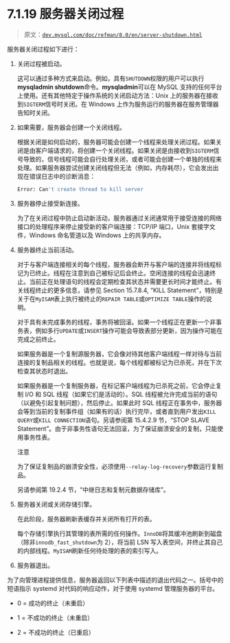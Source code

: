# 7.1.19 服务器关闭过程

> 原文：[`dev.mysql.com/doc/refman/8.0/en/server-shutdown.html`](https://dev.mysql.com/doc/refman/8.0/en/server-shutdown.html)

服务器关闭过程如下进行：

1.  关闭过程被启动。

    这可以通过多种方式来启动。例如，具有`SHUTDOWN`权限的用户可以执行**mysqladmin shutdown**命令。**mysqladmin**可以在 MySQL 支持的任何平台上使用。还有其他特定于操作系统的关闭启动方法：Unix 上的服务器在接收到`SIGTERM`信号时关闭。在 Windows 上作为服务运行的服务器在服务管理器告知时关闭。

1.  如果需要，服务器会创建一个关闭线程。

    根据关闭是如何启动的，服务器可能会创建一个线程来处理关闭过程。如果关闭是由客户端请求的，将创建一个关闭线程。如果关闭是由接收到`SIGTERM`信号导致的，信号线程可能会自行处理关闭，或者可能会创建一个单独的线程来处理。如果服务器尝试创建关闭线程但无法（例如，内存耗尽），它会发出出现在错误日志中的诊断消息：

    ```sql
    Error: Can't create thread to kill server
    ```

1.  服务器停止接受新连接。

    为了在关闭过程中防止启动新活动，服务器通过关闭通常用于接受连接的网络接口的处理程序来停止接受新的客户端连接：TCP/IP 端口，Unix 套接字文件，Windows 命名管道以及 Windows 上的共享内存。

1.  服务器终止当前活动。

    对于与客户端连接相关的每个线程，服务器会断开与客户端的连接并将线程标记为已终止。线程在注意到自己被标记后会终止。空闲连接的线程会迅速终止。当前正在处理语句的线程会定期检查其状态并需要更长时间才能终止。有关线程终止的更多信息，请参见 Section 15.7.8.4, “KILL Statement”，特别是关于在`MyISAM`表上执行被终止的`REPAIR TABLE`或`OPTIMIZE TABLE`操作的说明。

    对于具有未完成事务的线程，事务将被回滚。如果一个线程正在更新一个非事务表，例如多行`UPDATE`或`INSERT`操作可能会导致表部分更新，因为操作可能在完成之前终止。

    如果服务器是一个复制源服务器，它会像对待其他客户端线程一样对待与当前连接的复制品相关的线程。也就是说，每个线程都被标记为已杀死，并在下次检查其状态时退出。

    如果服务器是一个复制服务器，在标记客户端线程为已杀死之前，它会停止复制 I/O 和 SQL 线程（如果它们是活动的）。SQL 线程被允许完成当前的语句（以避免引起复制问题），然后停止。如果此时 SQL 线程正在事务中，服务器会等到当前的复制事件组（如果有的话）执行完毕，或者直到用户发出`KILL QUERY`或`KILL CONNECTION`语句。另请参阅第 15.4.2.9 节，“STOP SLAVE Statement”。由于非事务性语句无法回滚，为了保证崩溃安全的复制，只能使用事务性表。

    注意

    为了保证复制品的崩溃安全性，必须使用`--relay-log-recovery`参数运行复制品。

    另请参阅第 19.2.4 节，“中继日志和复制元数据存储库”。

1.  服务器关闭或关闭存储引擎。

    在此阶段，服务器刷新表缓存并关闭所有打开的表。

    每个存储引擎执行其管理的表所需的任何操作。`InnoDB`将其缓冲池刷新到磁盘（除非`innodb_fast_shutdown`为 2），将当前 LSN 写入表空间，并终止其自己的内部线程。`MyISAM`刷新任何待处理的表的索引写入。

1.  服务器退出。

为了向管理进程提供信息，服务器返回以下列表中描述的退出代码之一。括号中的短语指示 systemd 对代码的响应动作，对于使用 systemd 管理服务器的平台。 

+   0 = 成功的终止（未重启）

+   1 = 不成功的终止（未重启）

+   2 = 不成功的终止（已重启）
